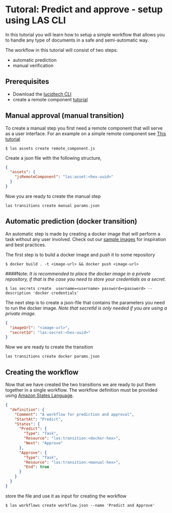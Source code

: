 
# Tutoral: Predict and approve - setup using LAS CLI 

In this tutorial you will learn how to setup a simple workflow that 
allows you to handle any type of documents in a safe and semi-automatic way.


The workflow in this tutorial will consist of two steps:
* automatic prediction
* manual verification 

## Prerequisites
* Download the [lucidtech CLI](https://github.com/LucidtechAI/las-cli)
* create a remote component [tutorial](https://github.com/LucidtechAI/flyt-form/tree/master/examples)


## Manual approval (manual transition)
To create a manual step you first need a remote component that will serve 
as a user interface. For an example on a simple remote component see 
[This tutorial](https://github.com/LucidtechAI/flyt-form/tree/master/examples) 

```commandline
$ las assets create remote_component.js 
```

Create a json file with the following structure,
```json
{
  "assets": {
    "jsRemoteComponent": "las:asset:<hex-uuid>" 
  }
}
```

Now you are ready to create the manual step
```commandline
las transitions create manual params.json
```


## Automatic prediction (docker transition)
An automatic step is made by creating a docker image that will perform a task 
without any user involved. Check out our 
[sample images](https://github.com/LucidtechAI/las-docs/tree/master/docker-sample-images)
for inspiration and best practices. 

The first step is to build a docker image and push it to some repository
```commandline
$ docker build . -t <image-url> && docker push <image-url>
```

####Note:
*It is recommended to place the docker image in a private repository, 
if that is the case you need to store your credentials as a secret.*
```commandline
$ las secrets create  username=<username> password=<password> --description 'docker credentials'
```
The next step is to create a json-file that contains the parameters you need to run the docker image.
*Note that secretId is only needed if you are using a private image.*
```json
{
  "imageUrl": "<image-url>",
  "secretId": "las:secret:<hex-uuid>"
}
```

Now we are ready to create the transition
```commandline 
las transitions create docker params.json
```

## Creating the workflow
Now that we have created the two transitions we are ready to put them 
together in a single workflow. The workflow definition must be provided using 
[Amazon States Language](https://docs.aws.amazon.com/step-functions/latest/dg/concepts-amazon-states-language.html).
```json
{
  "definition": {
    "Comment": "A workflow for prediction and approval", 
    "StartAt": "Predict",
    "States": {
      "Predict": {
        "Type": "Task",
        "Resource": "las:transition:<docker-hex>",
        "Next": "Approve" 
      },
      "Approve": {
        "Type": "Task",
        "Resource": "las:transition:<manual-hex>",
        "End": true
      }
    }   
  }
}
```

store the file and use it as input for creating the workflow
```commandline
$ las workflows create workflow.json --name 'Predict and Approve' 
```

